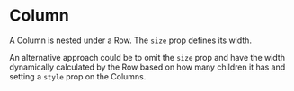 # Column

A Column is nested under a Row. The `size` prop defines its width.

An alternative approach could be to omit the `size` prop and have the width dynamically calculated by the Row based on how many children it has and setting a `style` prop on the Columns.